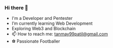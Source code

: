 ### Hi there 👋

- I'm a Developer and Pentester
-  I’m currently learning Web Development
- Exploring Web3 and Blockchain
- 📫 How to reach me: tanmay99patil@gmail.com
- ⚽ Passionate Footballer
